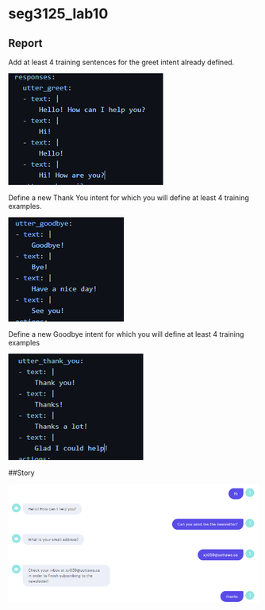 # seg3125_lab10
## Report

Add at least 4 training sentences for the greet intent already defined.

![image](assert/greet.png)

Define a new Thank You intent for which you will define at least 4 training examples.

![image](assert/goodbye.png)

Define a new Goodbye intent for which you will define at least 4 training examples

![image](assert/thanks.png)

##Story

![image](assert/train1.png)
